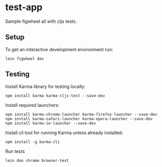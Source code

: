 # test-app

Sample figwheel all with cljs tests.

## Setup

To get an interactive development environment run:

    lein figwheel dev

## Testing

Install Karma library for testing locally:

    npm install karma karma-cljs-test --save-dev

Install required launchers:

    npm install karma-chrome-launcher karma-firefox-launcher --save-dev
    npm install karma-safari-launcher karma-opera-launcher --save-dev
    npm install karma-ie-launcher --save-dev

Install cli tool for running Karma unless already installed:

    npm install -g karma-cli

Run tests

    lein doo chrome browser-test